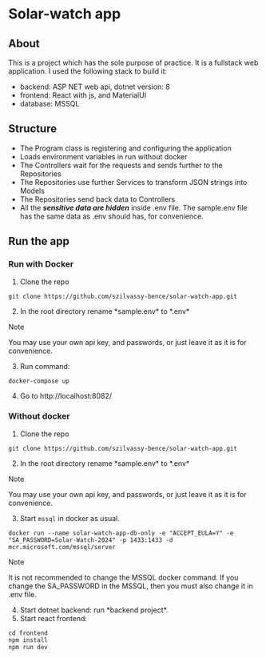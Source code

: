 # Solar-watch app

## About

This is a project which has the sole purpose of practice. It is a fullstack web application. I used the following stack to build it:
- backend: ASP NET web api, dotnet version: 8
- frontend: React with js, and MaterialUI
- database: MSSQL

## Structure
- The Program class is registering and configuring the application
- Loads environment variables in run without docker
- The Controllers wait for the requests and sends further to the Repositories
- The Repositories use further Services to transform JSON strings into Models
- The Repositories send back data to Controllers
- All the **_sensitive data are hidden_** inside .env file. The sample.env file has the same data as .env should has, for convenience.

## Run the app

### Run with Docker
1. Clone the repo
```
git clone https://github.com/szilvassy-bence/solar-watch-app.git
```
2. In the root directory rename \*sample.env\* to \*.env\*
> [!NOTE]
> You may use your own api key, and passwords, or just leave it as it is for convenience.
3. Run command:
```
docker-compose up
```
4. Go to http://localhost:8082/

### Without docker
1. Clone the repo
```
git clone https://github.com/szilvassy-bence/solar-watch-app.git
```
2. In the root directory rename \*sample.env\* to \*.env\*
> [!NOTE]
> You may use your own api key, and passwords, or just leave it as it is for convenience.
3. Start `mssql` in docker as usual.
```
docker run --name solar-watch-app-db-only -e "ACCEPT_EULA=Y" -e "SA_PASSWORD=Solar-Watch-2024" -p 1433:1433 -d mcr.microsoft.com/mssql/server
```
> [!NOTE]
> It is not recommended to change the MSSQL docker command. If you change the SA_PASSWORD in the MSSQL, then you must also change it in .env file.
4. Start dotnet backend: run \*backend project\*.
5. Start react frontend:
```
cd frontend
npm install
npm run dev
```


